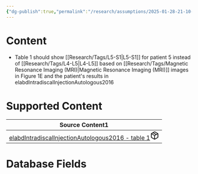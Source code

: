 ```yaml
---
{"dg-publish":true,"permalink":"/research/assumptions/2025-01-28-21-10-33/","updated":"2025-01-28T21:10:33-05:00"}
---
```


# Content
- Table 1 should show [[Research/Tags/L5-S1\|L5-S1]] for patient 5 instead of [[Research/Tags/L4-L5\|L4-L5]] based on [[Research/Tags/Magnetic Resonance Imaging (MRI)\|Magnetic Resonance Imaging (MRI)]] images in Figure 1E and the patient's results in elabdIntradiscalInjectionAutologous2016
# Supported Content
<div><table class="dataview table-view-table"><thead class="table-view-thead"><tr class="table-view-tr-header"><th class="table-view-th"><span>Source Content</span><span class="dataview small-text">1</span></th></tr></thead><tbody class="table-view-tbody"><tr><td><span><a data-tooltip-position="top" aria-label="Research/Source Content/elabdIntradiscalInjectionAutologous2016 - table 1.md" data-href="Research/Source Content/elabdIntradiscalInjectionAutologous2016 - table 1.md" href="Research/Source Content/elabdIntradiscalInjectionAutologous2016 - table 1.md" class="internal-link" target="_blank" rel="noopener nofollow" fileclass-name="Research Links">elabdIntradiscalInjectionAutologous2016 - table 1</a><a class="metadata-menu fileclass-icon"><svg xmlns="http://www.w3.org/2000/svg" width="24" height="24" viewBox="0 0 24 24" fill="none" stroke="currentColor" stroke-width="2" stroke-linecap="round" stroke-linejoin="round" class="svg-icon lucide-package"><path d="m7.5 4.27 9 5.15"></path><path d="M21 8a2 2 0 0 0-1-1.73l-7-4a2 2 0 0 0-2 0l-7 4A2 2 0 0 0 3 8v8a2 2 0 0 0 1 1.73l7 4a2 2 0 0 0 2 0l7-4A2 2 0 0 0 21 16Z"></path><path d="m3.3 7 8.7 5 8.7-5"></path><path d="M12 22V12"></path></svg></a></span></td></tr></tbody></table></div>

# Database Fields